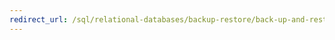 ```yaml
--- 
redirect_url: /sql/relational-databases/backup-restore/back-up-and-restore-of-sql-server-databases 
--- 
```

